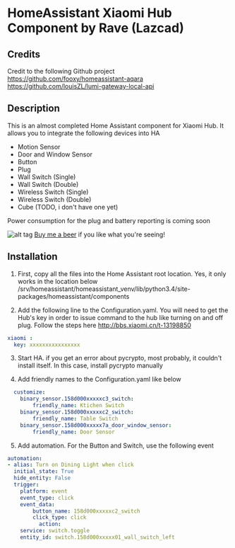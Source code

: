 # HomeAssistant Xiaomi Hub Component by Rave (Lazcad)

Credits
---------------
Credit to the following Github project
https://github.com/fooxy/homeassistant-aqara
https://github.com/louisZL/lumi-gateway-local-api

Description
---------------
This is an almost completed Home Assistant component for Xiaomi Hub. It allows you to integrate the following devices into HA

- Motion Sensor
- Door and Window Sensor
- Button
- Plug
- Wall Switch (Single)
- Wall Switch (Double)
- Wireless Switch (Single)
- Wireless Switch (Double)
- Cube (TODO, i don't have one yet)

Power consumption for the plug and battery reporting is coming soon

![alt tag](http://lazcad.com/content/images/beer.png)
[Buy me a beer](https://www.paypal.com/cgi-bin/webscr?cmd=_s-xclick&hosted_button_id=R3P4SPQ7LHXMN)  if you like what you're seeing!

Installation
---------------

1. First, copy all the files into the Home Assistant root location. Yes, it only works in the location below
/srv/homeassistant/homeassistant_venv/lib/python3.4/site-packages/homeassistant/components

2. Add the following line to the Configuration.yaml. You will need to get the Hub's key in order to issue command to the hub like turning on and off plug. Follow the steps here http://bbs.xiaomi.cn/t-13198850
  ```yaml
  xiaomi :
    key: xxxxxxxxxxxxxxxx
  ```
3. Start HA. if you get an error about pycrypto, most probably, it couldn't install itself. In this case, install pycrypto manually

4. Add friendly names to the Configuration.yaml like below
  ```yaml
    customize:
      binary_sensor.158d000xxxxxc3_switch:
          friendly_name: Ktichen Switch
      binary_sensor.158d000xxxxxc2_switch:
          friendly_name: Table Switch
      binary_sensor.158d000xxxxx7a_door_window_sensor:
          friendly_name: Door Sensor
  ```
        
5. Add automation. For the Button and Switch, use the following event
  ```yaml
  automation:
  - alias: Turn on Dining Light when click
    initial_state: True
    hide_entity: False
    trigger:
      platform: event
      event_type: click
      event_data:
          button_name: 158d000xxxxxc2_switch
          click_type: click
            action:
      service: switch.toggle
      entity_id: switch.158d000xxxxx01_wall_switch_left
  ```
